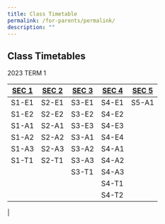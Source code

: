 ```yaml
---
title: Class Timetable
permalink: /for-parents/permalink/
description: ""
---
```

## Class Timetables


2023 TERM 1

|[SEC 1](/files/CLASSES%20TT/2023%20T1%20Sec%201.pdf)| [SEC 2](/files/CLASSES%20TT/2023%20T1%20Sec%202.pdf)|[SEC 3](/files/CLASSES%20TT/2023%20T1%20Sec%203.pdf)|[SEC 4](/files/CLASSES%20TT/2023%20T1%20Sec%204.pdf)|[SEC 5](/files/CLASSES%20TT/SEC5/2023%20T1%2030.pdf)|
| -------- |-------- |--------|--------|--------|
|S1-E1|S2-E1|S3-E1|S4-E1|S5-A1|
|S1-E2|S2-E2|S3-E2|S4-E2||
|S1-A1|S2-A1|S3-E3|S4-E3||
|S1-A2|S2-A2|S3-A1|S4-E4||
|S1-A3|S2-A3|S3-A2|S4-A1||
|S1-T1|S2-T1|S3-A3|S4-A2||
|||S3-T1|S4-A3||
||||S4-T1||
||||S4-T2||
|